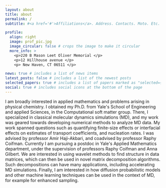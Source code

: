 ```yaml
---
layout: about
title: about
permalink: /
subtitle: #<a href='#'>Affiliations</a>. Address. Contacts. Moto. Etc.

profile:
  align: right
  image: prof_pic.jpg
  image_circular: false # crops the image to make it circular
  more_info: >
    <p>220 B Mason Leet Oliver Memorial </p>
    <p>12 Hillhouse avenue </p>
    <p> New Haven, CT 06511 </p>

news: true # includes a list of news items
latest_posts: false # includes a list of the newest posts
selected_papers: true # includes a list of papers marked as "selected={true}"
social: true # includes social icons at the bottom of the page
---
```


I am broadly interested in applied mathematics and problems arising in physical chemistry. I obtained my Ph.D. from Yale's School of Engineering and applied Sciences, in the Computational soft matter group. There, I specialized in classical molecular dynamics simulations (MD), and my work was geared towards developing numerical methods to analyze MD data. My work spanned questions such as quantifying finite-size effects or interfacial effects on estimates of transport coefficients, and nucleation rates. I was advised by professor Amir Haji-Akbari, and coadvised by professor Raphy Coifman.
Currently I am pursuing a postdoc in Yale's Applied Mathematics department, under the supervision of professors Raphy Coifman and Anna Gilbert. We are interested in using wavelet methods to find structure in data matrices, which can then be used in novel matrix decomposition algorithms. Such decompositions can have many applications, including accelerating MD simulations. Finally, I am interested in how diffusion probabilistic models and other machine learning techniques can be used in the context of MD, for example for enhanced sampling.

<!--Put your address / P.O. box / other info right below your picture. You can also disable any of these elements by editing `profile` property of the YAML header of your `_pages/about.md`. Edit `_bibliography/papers.bib` and Jekyll will render your [publications page](/al-folio/publications/) automatically.-->

<!--Link to your social media connections, too. This theme is set up to use [Font Awesome icons](https://fontawesome.com/) and [Academicons](https://jpswalsh.github.io/academicons/), like the ones below. Add your Facebook, Twitter, LinkedIn, Google Scholar, or just disable all of them.-->

